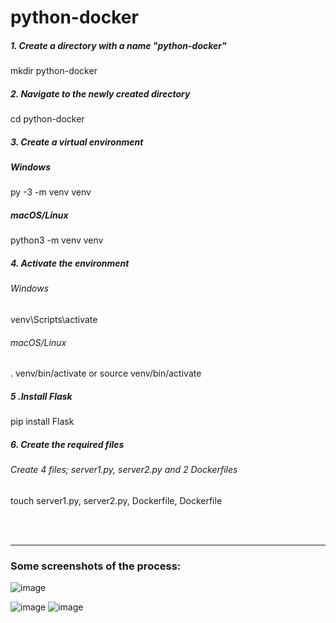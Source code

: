 # python-docker

##### 1. Create a directory with a name "python-docker"

mkdir python-docker

##### 2. Navigate to the newly created directory
cd python-docker

##### 3. Create a virtual environment
##### Windows

py -3 -m venv venv

##### macOS/Linux

python3 -m venv venv

##### 4. Activate the environment
###### Windows

venv\Scripts\activate

###### macOS/Linux

. venv/bin/activate or source venv/bin/activate

##### 5 .Install Flask
pip install Flask

##### 6. Create the required files
###### Create 4 files; server1.py, server2.py and 2 Dockerfiles

touch server1.py, server2.py, Dockerfile, Dockerfile

<br />
<br />

-----

### Some screenshots of the process:
![image](https://user-images.githubusercontent.com/112602900/216452918-f072b346-b60b-428f-b28f-16ac725ab7a6.png)

![image](https://user-images.githubusercontent.com/112602900/216452938-9d16d78a-9720-4fab-a823-4e8f0edf388a.png)
![image](https://user-images.githubusercontent.com/112602900/216452954-f9f6b591-3d4f-4328-84b3-c514f6fc60ee.png)
